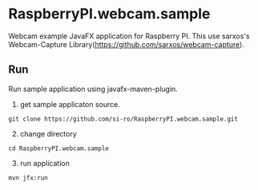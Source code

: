 # RaspberryPI.webcam.sample
Webcam example JavaFX application for Raspberry PI.
This use sarxos's Webcam-Capture Library(https://github.com/sarxos/webcam-capture).

## Run
Run sample application using javafx-maven-plugin.
1. get sample applicaton source.
```
git clone https://github.com/si-ro/RaspberryPI.webcam.sample.git
```
2. change directory
```
cd RaspberryPI.webcam.sample
```
3. run application 
```
mvn jfx:run
```
